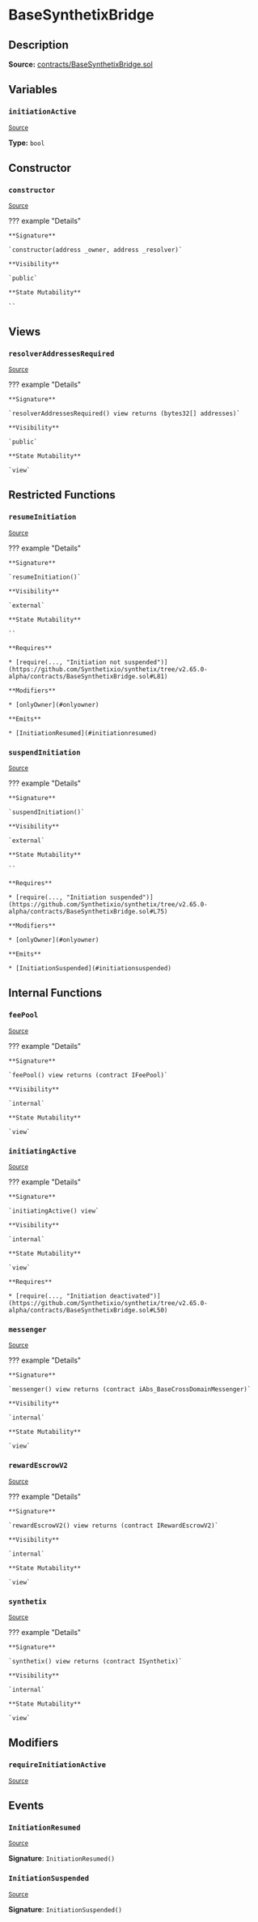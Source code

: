 # BaseSynthetixBridge

## Description

**Source:** [contracts/BaseSynthetixBridge.sol](https://github.com/Synthetixio/synthetix/tree/v2.65.0-alpha/contracts/BaseSynthetixBridge.sol)

## Variables

### `initiationActive`

<sub>[Source](https://github.com/Synthetixio/synthetix/tree/v2.65.0-alpha/contracts/BaseSynthetixBridge.sol#L23)</sub>

**Type:** `bool`

## Constructor

### `constructor`

<sub>[Source](https://github.com/Synthetixio/synthetix/tree/v2.65.0-alpha/contracts/BaseSynthetixBridge.sol#L27)</sub>

??? example "Details"

    **Signature**

    `constructor(address _owner, address _resolver)`

    **Visibility**

    `public`

    **State Mutability**

    ``

## Views

### `resolverAddressesRequired`

<sub>[Source](https://github.com/Synthetixio/synthetix/tree/v2.65.0-alpha/contracts/BaseSynthetixBridge.sol#L55)</sub>

??? example "Details"

    **Signature**

    `resolverAddressesRequired() view returns (bytes32[] addresses)`

    **Visibility**

    `public`

    **State Mutability**

    `view`

## Restricted Functions

### `resumeInitiation`

<sub>[Source](https://github.com/Synthetixio/synthetix/tree/v2.65.0-alpha/contracts/BaseSynthetixBridge.sol#L80)</sub>

??? example "Details"

    **Signature**

    `resumeInitiation()`

    **Visibility**

    `external`

    **State Mutability**

    ``

    **Requires**

    * [require(..., "Initiation not suspended")](https://github.com/Synthetixio/synthetix/tree/v2.65.0-alpha/contracts/BaseSynthetixBridge.sol#L81)

    **Modifiers**

    * [onlyOwner](#onlyowner)

    **Emits**

    * [InitiationResumed](#initiationresumed)

### `suspendInitiation`

<sub>[Source](https://github.com/Synthetixio/synthetix/tree/v2.65.0-alpha/contracts/BaseSynthetixBridge.sol#L74)</sub>

??? example "Details"

    **Signature**

    `suspendInitiation()`

    **Visibility**

    `external`

    **State Mutability**

    ``

    **Requires**

    * [require(..., "Initiation suspended")](https://github.com/Synthetixio/synthetix/tree/v2.65.0-alpha/contracts/BaseSynthetixBridge.sol#L75)

    **Modifiers**

    * [onlyOwner](#onlyowner)

    **Emits**

    * [InitiationSuspended](#initiationsuspended)

## Internal Functions

### `feePool`

<sub>[Source](https://github.com/Synthetixio/synthetix/tree/v2.65.0-alpha/contracts/BaseSynthetixBridge.sol#L45)</sub>

??? example "Details"

    **Signature**

    `feePool() view returns (contract IFeePool)`

    **Visibility**

    `internal`

    **State Mutability**

    `view`

### `initiatingActive`

<sub>[Source](https://github.com/Synthetixio/synthetix/tree/v2.65.0-alpha/contracts/BaseSynthetixBridge.sol#L49)</sub>

??? example "Details"

    **Signature**

    `initiatingActive() view`

    **Visibility**

    `internal`

    **State Mutability**

    `view`

    **Requires**

    * [require(..., "Initiation deactivated")](https://github.com/Synthetixio/synthetix/tree/v2.65.0-alpha/contracts/BaseSynthetixBridge.sol#L50)

### `messenger`

<sub>[Source](https://github.com/Synthetixio/synthetix/tree/v2.65.0-alpha/contracts/BaseSynthetixBridge.sol#L33)</sub>

??? example "Details"

    **Signature**

    `messenger() view returns (contract iAbs_BaseCrossDomainMessenger)`

    **Visibility**

    `internal`

    **State Mutability**

    `view`

### `rewardEscrowV2`

<sub>[Source](https://github.com/Synthetixio/synthetix/tree/v2.65.0-alpha/contracts/BaseSynthetixBridge.sol#L41)</sub>

??? example "Details"

    **Signature**

    `rewardEscrowV2() view returns (contract IRewardEscrowV2)`

    **Visibility**

    `internal`

    **State Mutability**

    `view`

### `synthetix`

<sub>[Source](https://github.com/Synthetixio/synthetix/tree/v2.65.0-alpha/contracts/BaseSynthetixBridge.sol#L37)</sub>

??? example "Details"

    **Signature**

    `synthetix() view returns (contract ISynthetix)`

    **Visibility**

    `internal`

    **State Mutability**

    `view`

## Modifiers

### `requireInitiationActive`

<sub>[Source](https://github.com/Synthetixio/synthetix/tree/v2.65.0-alpha/contracts/BaseSynthetixBridge.sol#L67)</sub>

## Events

### `InitiationResumed`

<sub>[Source](https://github.com/Synthetixio/synthetix/tree/v2.65.0-alpha/contracts/BaseSynthetixBridge.sol#L90)</sub>

**Signature**: `InitiationResumed()`

### `InitiationSuspended`

<sub>[Source](https://github.com/Synthetixio/synthetix/tree/v2.65.0-alpha/contracts/BaseSynthetixBridge.sol#L88)</sub>

**Signature**: `InitiationSuspended()`
